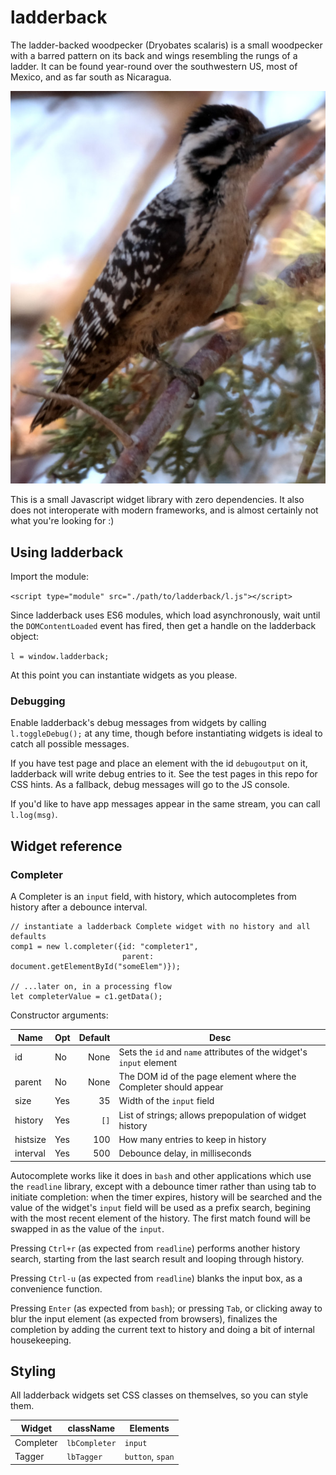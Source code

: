 # ladderback
The ladder-backed woodpecker (Dryobates scalaris) is a small
woodpecker with a barred pattern on its back and wings resembling the
rungs of a ladder. It can be found year-round over the southwestern
US, most of Mexico, and as far south as Nicaragua.

[![Image of a ladderback woodpecker, perched on a juniper twig](ladderback.jpg)](ladderback.jpg)  

This is a small Javascript widget library with zero dependencies. It
also does not interoperate with modern frameworks, and is almost
certainly not what you're looking for :)

## Using ladderback

Import the module:

`<script type="module" src="./path/to/ladderback/l.js"></script>`

Since ladderback uses ES6 modules, which load asynchronously, wait
until the `DOMContentLoaded` event has fired, then get a handle on the
ladderback object:

`l = window.ladderback;`

At this point you can instantiate widgets as you please.

### Debugging

Enable ladderback's debug messages from widgets by calling
`l.toggleDebug();` at any time, though before instantiating widgets is
ideal to catch all possible messages.

If you have test page and place an element with the id `debugoutput`
on it, ladderback will write debug entries to it. See the test pages
in this repo for CSS hints. As a fallback, debug messages will go to
the JS console.

If you'd like to have app messages appear in the same stream, you can
call `l.log(msg)`.


## Widget reference

### Completer

A Completer is an `input` field, with history, which autocompletes
from history after a debounce interval.

```
// instantiate a ladderback Complete widget with no history and all defaults
comp1 = new l.completer({id: "completer1",
                         parent: document.getElementById("someElem")});

// ...later on, in a processing flow
let completerValue = c1.getData();
```

Constructor arguments:

| Name     | Opt | Default | Desc                                                                    |
|----------|-----|--------:|-------------------------------------------------------------------------|
| id       | No  | None    | Sets the `id` and `name` attributes of the widget's `input` element     |
| parent   | No  | None    | The DOM id of the page element where the Completer should appear        |
| size     | Yes | 35      | Width of the `input` field                                              |
| history  | Yes | `[]`    | List of strings; allows prepopulation of widget history                 |
| histsize | Yes | 100     | How many entries to keep in history                                     |
| interval | Yes | 500     | Debounce delay, in milliseconds                                         |

Autocomplete works like it does in `bash` and other applications which
use the `readline` library, except with a debounce timer rather than
using tab to initiate completion: when the timer expires, history will
be searched and the value of the widget's `input` field will be used
as a prefix search, begining with the most recent element of the
history. The first match found will be swapped in as the value of the
`input`.

Pressing `Ctrl+r` (as expected from `readline`) performs another
history search, starting from the last search result and looping
through history.

Pressing `Ctrl-u` (as expected from `readline`) blanks the input box,
as a convenience function.

Pressing `Enter` (as expected from `bash`); or pressing `Tab`, or clicking
away to blur the input element (as expected from browsers), finalizes the
completion by adding the current text to history and doing a bit of
internal housekeeping.

## Styling

All ladderback widgets set CSS classes on themselves, so you can style them.

| Widget    | className     | Elements         |
|-----------|---------------|------------------|
| Completer | `lbCompleter` | `input`          |
| Tagger    | `lbTagger`    | `button`, `span` |

